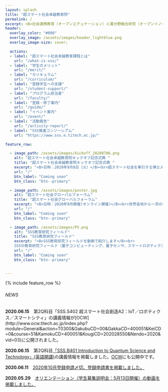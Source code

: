 ```yaml
---
layout: splash
title: "超スマート社会卓越教育院"
permalink: /
excerpt: <B>社会連携教育（オープンエデュケーション）と異分野融合研究（オープンイノベーション）の融合によって、<br>来たる超スマート社会を牽引する人材を育成します</B>
header:
  overlay_color: "#000"
  overlay_image: /assets/images/header_lightblue.png
  overlay_image-size: cover;

  actions:
  - label: "超スマート社会卓越教育課程とは"
    url: "/what-is-sss/"
  - label: "学生のメリット"
    url: "/merit/"
  - label: "カリキュラム"
    url: "/curriculum/"
  - label: "登録学生への支援​"
    url: "/student-support/"
  - label: "プログラム担当者​"
    url: "/faculty/"
  - label: "登録・修了案内"
    url: "/guide/"
  - label: "イベント案内"
    url: "/event/"
  - label: "活動報告"
    url: "/activity-report/"
  - label: "SSS推進コンソーシアム"
    url: "https://www.sss.e.titech.ac.jp/"

feature_row:

  - image_path: /assets/images/kickoff_20200706.png
    alt: "超スマート社会卓越教育院キックオフ記念式典 "
    title: "超スマート社会卓越教育院キックオフ記念式典 "
    excerpt: "<B>日時：2020年9月8日（火）</B><br>超スマート社会を牽引する博士人材を育成する超スマート社会卓越教育院の発足を記念して、キックオフ記念式典を開催いたします。"
    url: "/"
    btn_label: "Coming soon"
    btn_class: "btn--primary"

  - image_path: /assets/images/poster.jpg
    alt: "超スマート社会グローバルフォーラム"
    title: "超スマート社会グローバルフォーラム"
    excerpt: "<B>日時：2020年9月開催(オンライン開催)</B><br>世界各地から一流の研究者を招聘し、超スマート社会に向けたシンポジウムを開催いたします。"
    url: "/"
    btn_label: "Coming soon"
    btn_class: "btn--primary"

  - image_path: /assets/images/PV.png
    alt: "SSS教育研究フィールド"
    title: "SSS教育研究フィールド"
    excerpt: "<B>SSS教育研究フィールドを動画で紹介します</B><br>
    SSSの教育研究フィールド（量子コンピューティング、量子センサ、スマートロボティクス（スカイ、アクア、ランド、マニュファクチャリング）、スマートモビリティ）を動画でご覧いただけます。<br>"
    url: "/"
    btn_label: "Coming soon"
    btn_class: "btn--primary"


---
```


{% include feature_row %}

<h6>NEWS　</h6>
<B>2020.06.15</B>　第2Q科目「SSS.S402 超スマート社会創造A2：IoT／ロボティクス／スマートシティ」の講義情報が[OCW](http://www.ocw.titech.ac.jp/index.php?module=General&action=T0300&GakubuCD=00&GakkaCD=400051&KeiCD=0&course=51&KamokuCD=400051&KougiCD=202028550&Nendo=2020&vid=03)に公開されました。<br>

<B>2020.06.15</B>　第2Q科目[「SSS.B401 Introduction to Quantum Science and Technology」(英語開講)](/doc/SSS_B401_IntroductionToQuantumScienceAndTechnology.pdf)の講義情報を掲載しました。[OCW](http://www.ocw.titech.ac.jp/index.php?module=General&action=T0300&GakubuCD=00&GakkaCD=400051&KeiCD=0&course=51&KamokuCD=400051&KougiCD=202028553&Nendo=2020&vid=03)にも公開中です。<br>

<B>2020.06.11</B>　[2020年10月登録申請〆切、登録申請書を掲載しました。](https://www.wise-sss.titech.ac.jp/guide/)

<B>2020.05.29</B>　[オリエンテーション（学生募集説明会：5月13日開催）の動画を掲載しました。](https://www.wise-sss.titech.ac.jp/3rd-orientation/)
